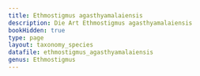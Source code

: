 ```yaml
---
title: Ethmostigmus agasthyamalaiensis
description: Die Art Ethmostigmus agasthyamalaiensis
bookHidden: true
type: page
layout: taxonomy_species
datafile: ethmostigmus_agasthyamalaiensis
genus: Ethmostigmus
---
```


